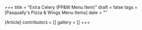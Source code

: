 +++
title = "Extra Celery (PP&W Menu Item)"
draft = false
tags = [Pasqually's Pizza & Wings Menu Items]
date = ""

[Article]
contributors = []
gallery = []
+++